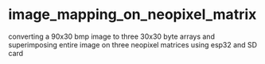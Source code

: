 # image_mapping_on_neopixel_matrix
converting a 90x30 bmp image to three 30x30 byte arrays and superimposing entire image on three neopixel matrices using esp32 and SD card
